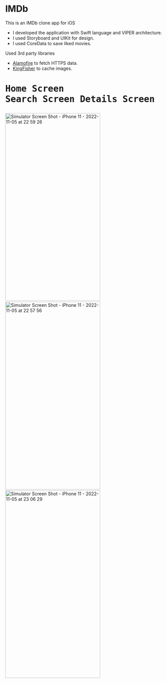 # IMDb
This is an IMDb clone app for iOS 
 * I developed the application with Swift language and VIPER architecture.
 * I used Storyboard and UIKit for design.
 * I used CoreData to save liked movies.
 
Used 3rd party libraries 
 * [Alamofire](https://github.com/Alamofire/Alamofire) to fetch HTTPS data.
 * [KingFisher](https://github.com/onevcat/Kingfisher) to cache images.


# <pre>Home Screen     Search Screen   Details Screen</pre>

<img src="https://user-images.githubusercontent.com/109242794/200138740-e61803f4-21a4-45bd-8db3-a40d54622cf0.png" alt="Simulator Screen Shot - iPhone 11 - 2022-11-05 at 22 59 26" width="300" height="593"/>  &nbsp;&nbsp;&nbsp;&nbsp; <img src="https://user-images.githubusercontent.com/109242794/200138707-a9fd31b4-0710-4786-b632-a9c356d6939a.png" alt="Simulator Screen Shot - iPhone 11 - 2022-11-05 at 22 57 56" width="300" height="593"/>  &nbsp;&nbsp;&nbsp;&nbsp; <img src="https://user-images.githubusercontent.com/109242794/200138966-a233cd21-e0b4-4f8e-8b85-436493e6b028.png" alt="Simulator Screen Shot - iPhone 11 - 2022-11-05 at 23 06 29" width="300" height="593"/>










